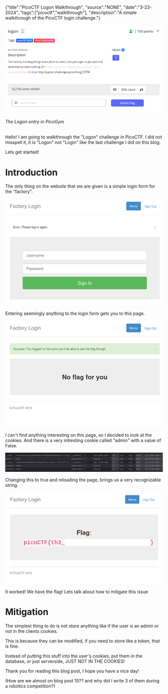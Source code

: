 {"title":"PicoCTF Logon Walkthrough", "source":"NONE", "date":"3-23-2024", "tags":["picoctf","walkthrough"], "description":"A simple walkthrough of the PicoCTF login challenge."}


![The Logon entry in the PicoGym](/static/9/LO_TITLE.png)
###### The Logon entry in PicoGym

Hello! I am going to walkthrough the "Logon" challenge in PicoCTF.
I did not misspell it, it is "Logon" not "Login" like the last challenge I did on this blog.

Lets get started!

# Introduction

The only thing on the website that we are given is a simple login form for the "factory".

![The login form for the website](/static/9/LO_LOGIN.png)

Entering seemingly anything to the login form gets you to this page.

![The screen you get when you "login"](/static/9/LO_FAIL.png)

I can't find anything interesting on this page, so I decided to look at the cookies.
And there is a very intresting cookie called "admin" with a value of False.

![Cookies on the website](/static/9/LO_COOKIES_FALSE.png)

Changing this to true and reloading the page, brings us a very recognizable string.

![Flag on the site](/static/9/LO_FLAG.png)

It worked! We have the flag! Lets talk about how to mitigate this issue


# Mitigation

The simplest thing to do is not store anything like if the user is an admin or not in the clients cookies.

This is because they can be modified, if you need to store like a token, that is fine.

Instead of putting this stuff into the user's cookies, put them in the database, or just serverside, JUST NOT IN THE COOKIES!

Thank you for reading this blog post, I hope you have a nice day!

(How are we almost on blog post 10?? and why did I write 3 of them during a robotics competition?)